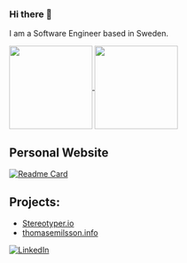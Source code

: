 ### Hi there 👋

I am a Software Engineer based in Sweden.

<a href="https://github.com/ThomasEmilsson">
  <img height="150" align="center" src="https://github-readme-stats.vercel.app/api?username=ThomasEmilsson&hide=issues,contribs&count_private=true&show_icons=true&theme=nord&include_all_commits=true" />
</a>
<a href="https://github.com/ThomasEmilsson">
  <img height="150" align="center" src="https://github-readme-stats.vercel.app/api/top-langs/?username=ThomasEmilsson&theme=nord&langs_count=8&layout=compact" />
</a>

## Personal Website
[![Readme Card](https://github-readme-stats.vercel.app/api/pin/?username=ThomasEmilsson&repo=thomasemilsson.info&theme=nord)](https://www.thomasemilsson.info/)

## Projects: 
 - [Stereotyper.io](https://stereotyper.io/)
 - [thomasemilsson.info](https://www.thomasemilsson.info/)

[![LinkedIn][1.1]][1.2]  
<!-- [![LeetCode][2.1]][2.2] -->

[1.1]: https://img.icons8.com/color/48/000000/linkedin.png
[1.2]: https://www.linkedin.com/in/thomasemilsson/

<!-- [2.1]: https://img.icons8.com/external-tal-revivo-shadow-tal-revivo/46/000000/external-level-up-your-coding-skills-and-quickly-land-a-job-logo-shadow-tal-revivo.png
[2.2]: https://leetcode.com/thomasemilsson/ -->
